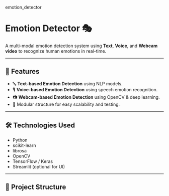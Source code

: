 emotion_detector
 # Emotion Detector 🎭

A multi-modal emotion detection system using **Text**, **Voice**, and **Webcam video** to recognize human emotions in real-time.

---

## 🚀 Features

- 🔤 **Text-based Emotion Detection** using NLP models.
- 🎙️ **Voice-based Emotion Detection** using speech emotion recognition.
- 📷 **Webcam-based Emotion Detection** using OpenCV & deep learning.
- 📁 Modular structure for easy scalability and testing.

---

## 🛠️ Technologies Used

- Python
- scikit-learn
- librosa
- OpenCV
- TensorFlow / Keras
- Streamlit (optional for UI)

---

## 📂 Project Structure


